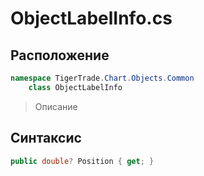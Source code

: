 
# ObjectLabelInfo.cs
## Расположение
```csharp
namespace TigerTrade.Chart.Objects.Common  
    class ObjectLabelInfo
```

> Описание

## Синтаксис
```csharp
public double? Position { get; }
```
